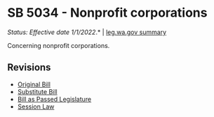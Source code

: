 # SB 5034 - Nonprofit corporations
*Status: Effective date 1/1/2022*.* | [leg.wa.gov summary](https://app.leg.wa.gov/billsummary?BillNumber=5034&Year=2021)

Concerning nonprofit corporations.

## Revisions
* [Original Bill](1/)
* [Substitute Bill](S/)
* [Bill as Passed Legislature](S.PL/)
* [Session Law](S.SL/)